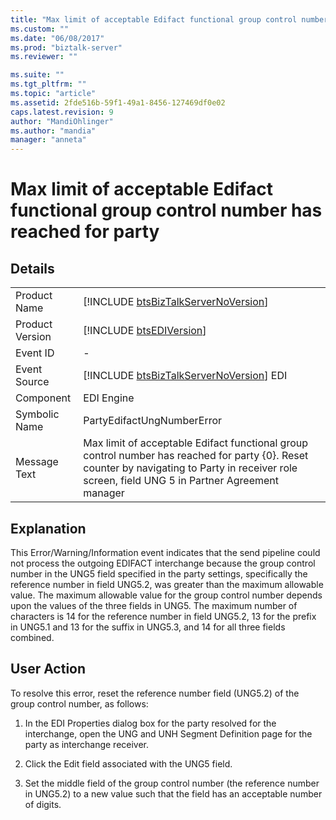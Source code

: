 ```yaml
---
title: "Max limit of acceptable Edifact functional group control number has reached for party | Microsoft Docs"
ms.custom: ""
ms.date: "06/08/2017"
ms.prod: "biztalk-server"
ms.reviewer: ""

ms.suite: ""
ms.tgt_pltfrm: ""
ms.topic: "article"
ms.assetid: 2fde516b-59f1-49a1-8456-127469df0e02
caps.latest.revision: 9
author: "MandiOhlinger"
ms.author: "mandia"
manager: "anneta"
---
```

# Max limit of acceptable Edifact functional group control number has reached for party
## Details  
  
|                 |                                                                                                                                                                                                   |
|-----------------|---------------------------------------------------------------------------------------------------------------------------------------------------------------------------------------------------|
|  Product Name   |                                                        [!INCLUDE [btsBizTalkServerNoVersion](../includes/btsbiztalkservernoversion-md.md)]                                                        |
| Product Version |                                                                    [!INCLUDE [btsEDIVersion](../includes/btsediversion-md.md)]                                                                    |
|    Event ID     |                                                                                                 -                                                                                                 |
|  Event Source   |                                                      [!INCLUDE [btsBizTalkServerNoVersion](../includes/btsbiztalkservernoversion-md.md)] EDI                                                      |
|    Component    |                                                                                            EDI Engine                                                                                             |
|  Symbolic Name  |                                                                                    PartyEdifactUngNumberError                                                                                     |
|  Message Text   | Max limit of acceptable Edifact functional group control number has reached for party {0}. Reset counter by navigating to Party in receiver role screen, field UNG 5 in Partner Agreement manager |
  
## Explanation  
 This Error/Warning/Information event indicates that the send pipeline could not process the outgoing EDIFACT interchange because the group control number in the UNG5 field specified in the party settings, specifically the reference number in field UNG5.2, was greater than the maximum allowable value. The maximum allowable value for the group control number depends upon the values of the three fields in UNG5. The maximum number of characters is 14 for the reference number in field UNG5.2, 13 for the prefix in UNG5.1 and 13 for the suffix in UNG5.3, and 14 for all three fields combined.  
  
## User Action  
 To resolve this error, reset the reference number field (UNG5.2) of the group control number, as follows:  
  
1.  In the EDI Properties dialog box for the party resolved for the interchange, open the UNG and UNH Segment Definition page for the party as interchange receiver.  
  
2.  Click the Edit field associated with the UNG5 field.  
  
3.  Set the middle field of the group control number (the reference number in UNG5.2) to a new value such that the field has an acceptable number of digits.